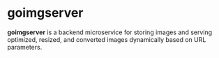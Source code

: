 # goimgserver

**goimgserver** is a backend microservice for storing images and serving optimized, resized, and converted images dynamically based on URL parameters.
